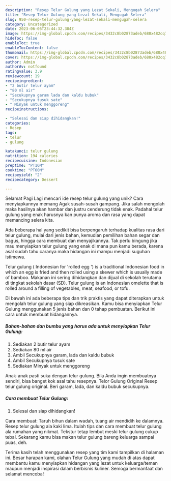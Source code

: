 ```yaml
---
description: "Resep Telur Gulung yang Lezat Sekali, Mengugah Selera"
title: "Resep Telur Gulung yang Lezat Sekali, Mengugah Selera"
slug: 950-resep-telur-gulung-yang-lezat-sekali-mengugah-selera
category: Uncategorized
date: 2023-06-05T23:44:32.384Z
image: https://img-global.cpcdn.com/recipes/3432c8b02873adeb/680x482cq70/telur-gulung-foto-resep-utama.jpg
hideToc: false
enableToc: true
enableTocContent: false
thumbnail: https://img-global.cpcdn.com/recipes/3432c8b02873adeb/680x482cq70/telur-gulung-foto-resep-utama.jpg
cover: https://img-global.cpcdn.com/recipes/3432c8b02873adeb/680x482cq70/telur-gulung-foto-resep-utama.jpg
author: Admin
authorAv: notfound
ratingvalue: 3.9
reviewcount: 19
recipeingredient:
- "2 butir telur ayam"
- "80 ml air"
- "Secukupnya garam lada dan kaldu bubuk"
- "Secukupnya tusuk sate"
- " Minyak untuk menggoreng"
recipeinstructions:

- "Selesai dan siap dihidangkan!"
categories:
- Resep
tags:
- telur
- gulung

katakunci: telur gulung 
nutrition: 194 calories
recipecuisine: Indonesian
preptime: "PT16M"
cooktime: "PT60M"
recipeyield: "2"
recipecategory: Dessert

---
```



Selamat Pagi Lagi mencari ide resep telur gulung yang unik? Cara menyiapkannya memang Agak susah-susah gampang. Jika salah mengolah maka hasilnya akan hambar dan justru cenderung tidak enak. Padahal telur gulung yang enak harusnya kan punya aroma dan rasa yang dapat memancing selera kita.


Ada beberapa hal yang sedikit bisa berpengaruh terhadap kualitas rasa dari telur gulung, mulai dari jenis bahan, kemudian pemilihan bahan segar dan bagus, hingga cara membuat dan menyajikannya. Tak perlu bingung jika mau menyiapkan telur gulung yang enak di mana pun kamu berada, karena asal sudah tahu caranya maka hidangan ini mampu menjadi suguhan istimewa.

Telur gulung ( Indonesian for &#39;rolled egg &#39;) is a traditional Indonesian food in which an egg is fried and then rolled using a skewer which is usually made of bamboo. Makanan ini sering dihidangkan dan dijual di sekolah terutama di tingkat sekolah dasar (SD). Telur gulung is an Indonesian omelette that is rolled around a filling of vegetables, meat, seafood, or tofu.


Di bawah ini ada beberapa tips dan trik praktis yang dapat diterapkan untuk mengolah telur gulung yang siap dikreasikan. Kamu bisa menyiapkan Telur Gulung menggunakan 5 jenis bahan dan 0 tahap pembuatan. Berikut ini cara untuk membuat hidangannya.

<!--inarticleads1-->

##### Bahan-bahan dan bumbu yang harus ada untuk menyiapkan Telur Gulung:

1. Sediakan 2 butir telur ayam
1. Sediakan 80 ml air
1. Ambil Secukupnya garam, lada dan kaldu bubuk
1. Ambil Secukupnya tusuk sate
1. Sediakan  Minyak untuk menggoreng


Anak-anak pasti suka dengan telur gulung. Bila Anda ingin membuatnya sendiri, bisa banget kok asal tahu resepnya. Telor Gulung Original Resep telur gulung original. Beri garam, lada, dan kaldu bubuk secukupnya. 

<!--inarticleads2-->

##### Cara membuat Telur Gulung:


1. Selesai dan siap dihidangkan!

Cara membuat: Taruh bihun dalam wadah, tuang air mendidih ke dalamnya. Resep telur gulung ala kaki lima. Itulah tips dan cara membuat telur gulung ala rumahan yang nikmat. Tekstur tetap lembut meski telur gulung cukup tebal. Sekarang kamu bisa makan telur gulung bareng keluarga sampai puas, deh. 

Terima kasih telah menggunakan resep yang tim kami tampilkan di halaman ini. Besar harapan kami, olahan Telur Gulung yang mudah di atas dapat membantu kamu menyiapkan hidangan yang lezat untuk keluarga/teman maupun menjadi inspirasi dalam berbisnis kuliner. Semoga bermanfaat dan selamat mencoba!
